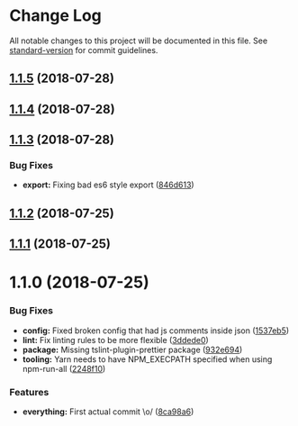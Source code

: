 # Change Log

All notable changes to this project will be documented in this file. See [standard-version](https://github.com/conventional-changelog/standard-version) for commit guidelines.

<a name="1.1.5"></a>
## [1.1.5](https://github.com/k-fish/goodpoint.js/compare/v1.1.4...v1.1.5) (2018-07-28)



<a name="1.1.4"></a>
## [1.1.4](https://github.com/k-fish/goodpoint.js/compare/v1.1.3...v1.1.4) (2018-07-28)



<a name="1.1.3"></a>
## [1.1.3](https://github.com/k-fish/goodpoint.js/compare/v1.1.2...v1.1.3) (2018-07-28)


### Bug Fixes

* **export:** Fixing bad es6 style export ([846d613](https://github.com/k-fish/goodpoint.js/commit/846d613))



<a name="1.1.2"></a>
## [1.1.2](https://github.com/k-fish/goodpoint.js/compare/v1.1.1...v1.1.2) (2018-07-25)



<a name="1.1.1"></a>
## [1.1.1](https://github.com/k-fish/goodpoint.js/compare/v1.1.0...v1.1.1) (2018-07-25)



<a name="1.1.0"></a>
# 1.1.0 (2018-07-25)


### Bug Fixes

* **config:** Fixed broken config that had js comments inside json ([1537eb5](https://github.com/YOUR_GITHUB_USER_NAME/goodpoint.js/commit/1537eb5))
* **lint:** Fix linting rules to be more flexible ([3ddede0](https://github.com/YOUR_GITHUB_USER_NAME/goodpoint.js/commit/3ddede0))
* **package:** Missing tslint-plugin-prettier package ([932e694](https://github.com/YOUR_GITHUB_USER_NAME/goodpoint.js/commit/932e694))
* **tooling:** Yarn needs to have NPM_EXECPATH specified when using npm-run-all ([2248f10](https://github.com/YOUR_GITHUB_USER_NAME/goodpoint.js/commit/2248f10))


### Features

* **everything:** First actual commit \o/ ([8ca98a6](https://github.com/YOUR_GITHUB_USER_NAME/goodpoint.js/commit/8ca98a6))
